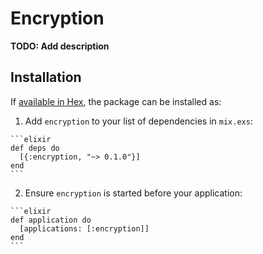 # Encryption

**TODO: Add description**

## Installation

If [available in Hex](https://hex.pm/docs/publish), the package can be installed as:

  1. Add `encryption` to your list of dependencies in `mix.exs`:

    ```elixir
    def deps do
      [{:encryption, "~> 0.1.0"}]
    end
    ```

  2. Ensure `encryption` is started before your application:

    ```elixir
    def application do
      [applications: [:encryption]]
    end
    ```

